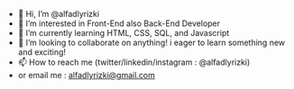 - 👋 Hi, I’m @alfadlyrizki
- 👀 I’m interested in Front-End also Back-End Developer
- 🌱 I’m currently learning HTML, CSS, SQL, and Javascript
- 💞️ I’m looking to collaborate on anything! i eager to learn something new and exciting!
- 📫 How to reach me (twitter/linkedin/instagram : @alfadlyrizki) 
- or email me : alfadlyrizki@gmail.com

<!---
alfadlyrizki/alfadlyrizki is a ✨ special ✨ repository because its `README.md` (this file) appears on your GitHub profile.
You can click the Preview link to take a look at your changes.
--->
